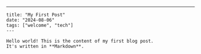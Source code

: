 ---
    title: "My First Post"
    date: "2024-08-06"
    tags: ["welcome", "tech"]
    ---
    
    Hello world! This is the content of my first blog post.
    It's written in **Markdown**.